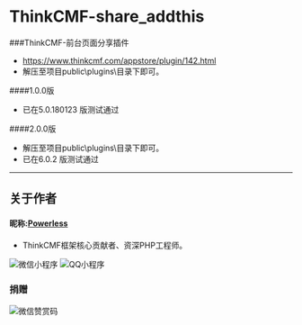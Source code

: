 # ThinkCMF-share_addthis
###ThinkCMF-前台页面分享插件
 - https://www.thinkcmf.com/appstore/plugin/142.html
 - 解压至项目public\plugins\目录下即可。

####1.0.0版 
 - 已在5.0.180123 版测试通过

####2.0.0版 
 - 解压至项目public\plugins\目录下即可。
 - 已在6.0.2 版测试通过
 
---
## 关于作者
#### 昵称:[Powerless](https://wzxaini9.cn)
 * ThinkCMF框架核心贡献者、资深PHP工程师。

![微信小程序](https://cdn.wzxaini9.cn/themes/wzxaini9/public/assets/code/wxxcx.jpg "微信小程序")
![QQ小程序](https://cdn.wzxaini9.cn/themes/wzxaini9/public/assets/code/qqxcx.png "QQ小程序")

### 捐赠
![微信赞赏码](https://cdn.wzxaini9.cn/themes/wzxaini9/public/assets/code/wzx-wxreward.jpg "微信小程序")
